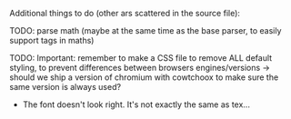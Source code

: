 
Additional things to do (other ars scattered in the source file):

TODO: parse math (maybe at the same time as the base parser, to easily support tags in maths)

TODO: Important: remember to make a CSS file to remove ALL default styling, to prevent differences between browsers engines/versions
      -> should we ship a version of chromium with cowtchoox to make sure the same version is always used?

- The font doesn't look right. It's not exactly the same as tex...

